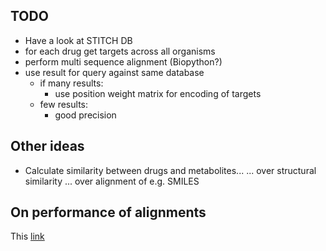## TODO

- Have a look at STITCH DB
- for each drug get targets across all organisms
- perform multi sequence alignment (Biopython?)
- use result for query against same database
	- if many results:
		- use position weight matrix for encoding of targets
	- few results:
		- good precision

## Other ideas

- Calculate similarity between drugs and metabolites...
	... over structural similarity
	... over alignment of e.g. SMILES

## On performance of alignments

This [link](https://www.ebi.ac.uk/Tools/msa/)
